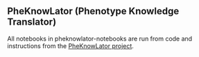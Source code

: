 ## PheKnowLator (Phenotype Knowledge Translator)

All notebooks in pheknowlator-notebooks are run from code and instructions from the [PheKnowLator project](https://github.com/callahantiff/PheKnowLator). 